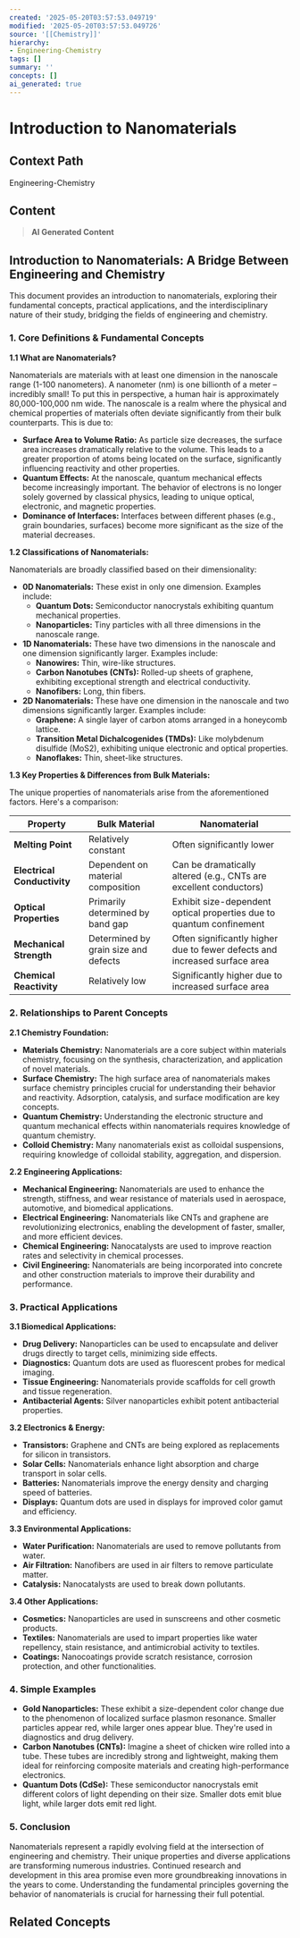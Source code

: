 ```yaml
---
created: '2025-05-20T03:57:53.049719'
modified: '2025-05-20T03:57:53.049726'
source: '[[Chemistry]]'
hierarchy:
- Engineering-Chemistry
tags: []
summary: ''
concepts: []
ai_generated: true
---
```


# Introduction to Nanomaterials

## Context Path
Engineering-Chemistry

## Content
> **AI Generated Content**
## Introduction to Nanomaterials: A Bridge Between Engineering and Chemistry

This document provides an introduction to nanomaterials, exploring their fundamental concepts, practical applications, and the interdisciplinary nature of their study, bridging the fields of engineering and chemistry.

### 1. Core Definitions & Fundamental Concepts

**1.1 What are Nanomaterials?**

Nanomaterials are materials with at least one dimension in the nanoscale range (1-100 nanometers). A nanometer (nm) is one billionth of a meter – incredibly small! To put this in perspective, a human hair is approximately 80,000-100,000 nm wide.  The nanoscale is a realm where the physical and chemical properties of materials often deviate significantly from their bulk counterparts. This is due to:

* **Surface Area to Volume Ratio:**  As particle size decreases, the surface area increases dramatically relative to the volume. This leads to a greater proportion of atoms being located on the surface, significantly influencing reactivity and other properties.
* **Quantum Effects:**  At the nanoscale, quantum mechanical effects become increasingly important.  The behavior of electrons is no longer solely governed by classical physics, leading to unique optical, electronic, and magnetic properties.
* **Dominance of Interfaces:**  Interfaces between different phases (e.g., grain boundaries, surfaces) become more significant as the size of the material decreases.

**1.2 Classifications of Nanomaterials:**

Nanomaterials are broadly classified based on their dimensionality:

* **0D Nanomaterials:**  These exist in only one dimension. Examples include:
    * **Quantum Dots:** Semiconductor nanocrystals exhibiting quantum mechanical properties.
    * **Nanoparticles:**  Tiny particles with all three dimensions in the nanoscale range.
* **1D Nanomaterials:**  These have two dimensions in the nanoscale and one dimension significantly larger. Examples include:
    * **Nanowires:**  Thin, wire-like structures.
    * **Carbon Nanotubes (CNTs):**  Rolled-up sheets of graphene, exhibiting exceptional strength and electrical conductivity.
    * **Nanofibers:**  Long, thin fibers.
* **2D Nanomaterials:**  These have one dimension in the nanoscale and two dimensions significantly larger. Examples include:
    * **Graphene:**  A single layer of carbon atoms arranged in a honeycomb lattice.
    * **Transition Metal Dichalcogenides (TMDs):**  Like molybdenum disulfide (MoS2), exhibiting unique electronic and optical properties.
    * **Nanoflakes:**  Thin, sheet-like structures.

**1.3 Key Properties & Differences from Bulk Materials:**

The unique properties of nanomaterials arise from the aforementioned factors.  Here's a comparison:

| Property | Bulk Material | Nanomaterial |
|---|---|---|
| **Melting Point** | Relatively constant | Often significantly lower |
| **Electrical Conductivity** | Dependent on material composition | Can be dramatically altered (e.g., CNTs are excellent conductors) |
| **Optical Properties** | Primarily determined by band gap | Exhibit size-dependent optical properties due to quantum confinement |
| **Mechanical Strength** | Determined by grain size and defects | Often significantly higher due to fewer defects and increased surface area |
| **Chemical Reactivity** | Relatively low | Significantly higher due to increased surface area |



### 2. Relationships to Parent Concepts

**2.1 Chemistry Foundation:**

* **Materials Chemistry:** Nanomaterials are a core subject within materials chemistry, focusing on the synthesis, characterization, and application of novel materials.
* **Surface Chemistry:** The high surface area of nanomaterials makes surface chemistry principles crucial for understanding their behavior and reactivity. Adsorption, catalysis, and surface modification are key concepts.
* **Quantum Chemistry:** Understanding the electronic structure and quantum mechanical effects within nanomaterials requires knowledge of quantum chemistry.
* **Colloid Chemistry:** Many nanomaterials exist as colloidal suspensions, requiring knowledge of colloidal stability, aggregation, and dispersion.

**2.2 Engineering Applications:**

* **Mechanical Engineering:** Nanomaterials are used to enhance the strength, stiffness, and wear resistance of materials used in aerospace, automotive, and biomedical applications.
* **Electrical Engineering:** Nanomaterials like CNTs and graphene are revolutionizing electronics, enabling the development of faster, smaller, and more efficient devices.
* **Chemical Engineering:** Nanocatalysts are used to improve reaction rates and selectivity in chemical processes.
* **Civil Engineering:** Nanomaterials are being incorporated into concrete and other construction materials to improve their durability and performance.

### 3. Practical Applications

**3.1 Biomedical Applications:**

* **Drug Delivery:** Nanoparticles can be used to encapsulate and deliver drugs directly to target cells, minimizing side effects.
* **Diagnostics:** Quantum dots are used as fluorescent probes for medical imaging.
* **Tissue Engineering:** Nanomaterials provide scaffolds for cell growth and tissue regeneration.
* **Antibacterial Agents:** Silver nanoparticles exhibit potent antibacterial properties.

**3.2 Electronics & Energy:**

* **Transistors:** Graphene and CNTs are being explored as replacements for silicon in transistors.
* **Solar Cells:** Nanomaterials enhance light absorption and charge transport in solar cells.
* **Batteries:** Nanomaterials improve the energy density and charging speed of batteries.
* **Displays:** Quantum dots are used in displays for improved color gamut and efficiency.

**3.3 Environmental Applications:**

* **Water Purification:** Nanomaterials are used to remove pollutants from water.
* **Air Filtration:** Nanofibers are used in air filters to remove particulate matter.
* **Catalysis:** Nanocatalysts are used to break down pollutants.

**3.4 Other Applications:**

* **Cosmetics:**  Nanoparticles are used in sunscreens and other cosmetic products.
* **Textiles:** Nanomaterials are used to impart properties like water repellency, stain resistance, and antimicrobial activity to textiles.
* **Coatings:** Nanocoatings provide scratch resistance, corrosion protection, and other functionalities.



### 4. Simple Examples

* **Gold Nanoparticles:**  These exhibit a size-dependent color change due to the phenomenon of localized surface plasmon resonance.  Smaller particles appear red, while larger ones appear blue. They're used in diagnostics and drug delivery.
* **Carbon Nanotubes (CNTs):**  Imagine a sheet of chicken wire rolled into a tube. These tubes are incredibly strong and lightweight, making them ideal for reinforcing composite materials and creating high-performance electronics.
* **Quantum Dots (CdSe):**  These semiconductor nanocrystals emit different colors of light depending on their size.  Smaller dots emit blue light, while larger dots emit red light.



### 5. Conclusion

Nanomaterials represent a rapidly evolving field at the intersection of engineering and chemistry.  Their unique properties and diverse applications are transforming numerous industries.  Continued research and development in this area promise even more groundbreaking innovations in the years to come.  Understanding the fundamental principles governing the behavior of nanomaterials is crucial for harnessing their full potential.

## Related Concepts
